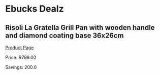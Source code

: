 
# Ebucks Dealz
## Risoli La Gratella Grill Pan with wooden handle and diamond coating base 36x26cm
[Product Page](https://www.ebucks.com/web/shop/productSelected.do?prodId=1162495967&catId=704983235)

Price: R799.00

Savings: 200.0


	
